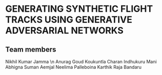 # GENERATING SYNTHETIC FLIGHT TRACKS USING GENERATIVE ADVERSARIAL NETWORKS

## Team members
Nikhil Kumar Jamma \n
Anurag Goud Koukuntla
Charan Indhukuru Mani
Abhigna Suman Aemjal
Neelima Palleboina
Karthik Raja Bandaru

